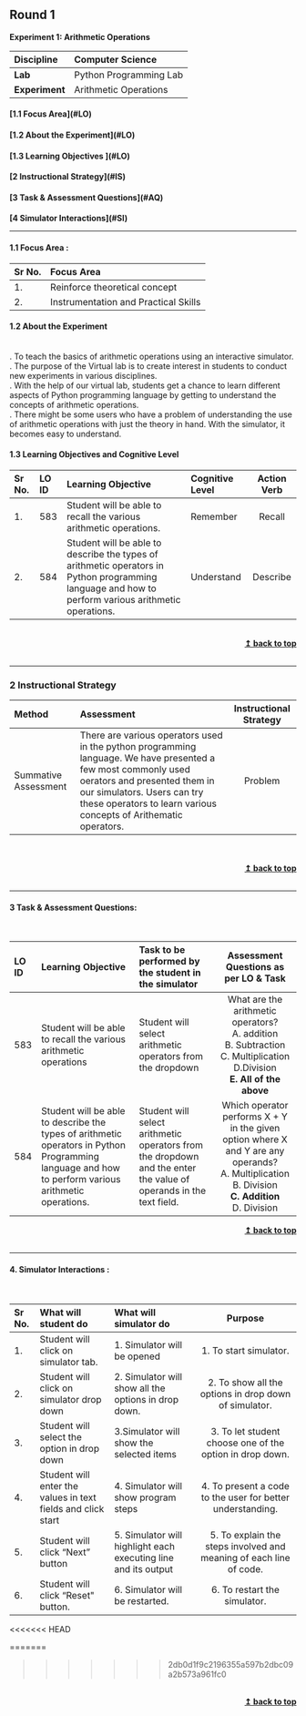 ## Round 1
<p align="center">

<b> Experiment 1: Arithmetic Operations </b> <a name="top"></a> <br>
</p>

<b>Discipline | </b> Computer Science
:--|:--|
<b> Lab</b> | Python Programming Lab
<b> Experiment</b>|Arithmetic Operations


<h4> [1.1 Focus Area](#LO)
<h4> [1.2 About the Experiment](#LO)
<h4> [1.3 Learning Objectives ](#LO)
<h4> [2 Instructional Strategy](#IS)
<h4> [3 Task & Assessment Questions](#AQ)
<h4> [4 Simulator Interactions](#SI)
<hr>

<a name="LO"></a>

#### 1.1 Focus Area : 
Sr No. |  Focus Area
:--|:--|
1. | Reinforce theoretical concept
2. | Instrumentation and Practical Skills

#### 1.2 About the Experiment
<br/>
. To teach the basics of arithmetic operations using an interactive simulator.<br>
. The purpose of the Virtual lab is to create interest in students to conduct new experiments in various disciplines.<br>
. With the help of our virtual lab, students get a chance to learn different aspects of Python programming language by getting to understand the concepts of arithmetic operations.<br>
. There might be some users who have a problem of understanding the use of arithmetic operations with just the theory in hand. With the simulator, it becomes easy to understand.<br>


#### 1.3 Learning Objectives and Cognitive Level


Sr No. |  LO ID |    Learning Objective  | Cognitive Level | Action Verb
:--|:--|:--|:--|:-:
1.| 583 | Student will be able to recall the various arithmetic operations. | Remember | Recall
2.| 584 | Student will be able to describe the types of arithmetic operators in Python programming language and how to perform various arithmetic operations. | Understand| Describe


<br/>
<div align="right">
    <b><a href="#top">↥ back to top</a></b>
</div>
<br/>
<hr>
<a name="IS"></a>
<h3> 2 Instructional Strategy</h3>

Method  | Assessment | Instructional Strategy
:--|:--|:-:
Summative Assessment | There are various operators used in the python programming language. We have presented a few most commonly used oerators and presented them in our simulators. Users can try these operators to learn various concepts of Arithematic operators. | Problem
  
<br/>
 <div align="justify">
  
<br/>
<div align="right">
    <b><a href="#top">↥ back to top</a></b>
</div>
<br/>
<hr>

<a name="AQ"></a>

#### 3 Task & Assessment Questions:
<br>

LO ID |    Learning Objective  | Task to be performed by <br> the student  in the simulator | Assessment Questions as per LO & Task
:--|:--|:--|:-:
583 | Student will be able to recall the various arithmetic operations | Student will select arithmetic operators from the dropdown | What are the arithmetic operators? <br> A. addition <br> B. Subtraction <br> C. Multiplication <br> D.Division <br> <b>E. All of the above</b>
584 | Student will be able to describe the types of arithmetic operators in Python Programming language and how to perform various arithmetic operations. | Student will select arithmetic operators from the dropdown and the enter the value of operands in the text field. | Which operator performs X + Y in the given option where X and Y are any operands?<br> A. Multiplication <br> B. Division <br><b> C. Addition</b> <br>D. Division



<div align="right">
    <b><a href="#top">↥ back to top</a></b>
</div>
<br/>
<hr>

<a name="AQ"></a>
#### 4. Simulator Interactions :

<br>

Sr No. |	What will student do	|  What will simulator do | Purpose
:--|:--|:--|:-:
1.|Student will click on simulator tab.| 1. Simulator will be opened | 1. To start simulator.|
2.|Student will click on simulator drop down|2. Simulator will show all the options in drop down.|2. To show all the options in drop down of simulator.|
3.|Student will select the option in drop down|3.Simulator will show the selected items|3. To let student choose one of the option in drop down.|
4.|Student will enter the values in text fields and click start|4. Simulator will show program steps|4. To present a code to the user for better understanding.|
5.|Student will click “Next” button|5. Simulator will highlight each executing line and its output|5. To explain the steps involved and meaning of each line of code.|
6.|Student will click “Reset" button.|6. Simulator will be restarted.| 6. To restart the simulator.|
<<<<<<< HEAD


=======
>>>>>>> 2db0d1f9c2196355a597b2dbc09a2b573a961fc0
 <br/>
<div align="right">
    <b><a href="#top">↥ back to top</a></b>
</div>
<br/>